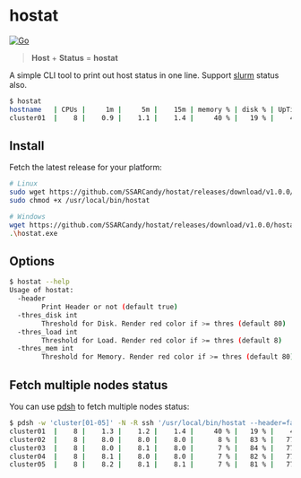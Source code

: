 # hostat

[![Go](https://github.com/SSARCandy/hostat/workflows/Go/badge.svg?branch=master)](https://github.com/SSARCandy/hostat/actions)

> **Host** + **Status** = **hostat**

A simple CLI tool to print out host status in one line. Support [slurm](https://slurm.schedmd.com/documentation.html) status also.

```sh
$ hostat
hostname   | CPUs |     1m |     5m |    15m | memory % | disk % | UpTime | Avg Mhz |
cluster01  |    8 |    0.9 |    1.1 |    1.4 |     40 % |   19 % |    4 d | 2283.42
```

## Install

Fetch the latest release for your platform:

```sh
# Linux
sudo wget https://github.com/SSARCandy/hostat/releases/download/v1.0.0/hostat-linux -O /usr/local/bin/hostat
sudo chmod +x /usr/local/bin/hostat

# Windows
wget https://github.com/SSARCandy/hostat/releases/download/v1.0.0/hostat-win10.exe -O hostat.exe
.\hostat.exe
```

## Options

```sh
$ hostat --help
Usage of hostat:
  -header
        Print Header or not (default true)
  -thres_disk int
        Threshold for Disk. Render red color if >= thres (default 80)
  -thres_load int
        Threshold for Load. Render red color if >= thres (default 8)
  -thres_mem int
        Threshold for Memory. Render red color if >= thres (default 80)
```

## Fetch multiple nodes status

You can use [pdsh](https://linux.die.net/man/1/pdsh) to fetch multiple nodes status:

```sh
$ pdsh -w 'cluster[01-05]' -N -R ssh '/usr/local/bin/hostat --header=false' | sort 
cluster01  |    8 |    1.3 |    1.2 |    1.4 |     40 % |   19 % |    4 d | Avg Mhz | drain |
cluster02  |    8 |    8.0 |    8.0 |    8.0 |      8 % |   83 % |   77 d | 3900.00 |  idle | 
cluster03  |    8 |    8.0 |    8.1 |    8.0 |      7 % |   84 % |   77 d | 3900.00 | alloc | ssarcandy(8)
cluster04  |    8 |    8.1 |    8.0 |    8.0 |      7 % |   82 % |   77 d | 3900.00 | alloc | ssarcandy(8)
cluster05  |    8 |    8.2 |    8.1 |    8.1 |      7 % |   81 % |   77 d | 3900.00 | alloc | ssarcandy(8)
```
